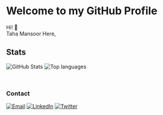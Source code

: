 # Welcome to my GitHub Profile
Hi! :wave: <br/> Taha Mansoor Here,

## Stats
![GitHub Stats](https://github-readme-stats.vercel.app/api?username=tahamansoor&show_icons=true&theme=dark)
![Top languages](https://github-readme-stats.vercel.app/api/top-langs/?username=tahamansoor&hide=handlebars&theme=dark)

<br/>
<h3/>Contact</h3>

[![Email](https://img.shields.io/badge/Email-thacomc@gmail.com-%231DA1F2?style=for-the-badge&logo=mail.ru&logoColor=white)](mailto:thacomc@gmail.com)
[![LinkedIn](https://img.shields.io/badge/LinkedIn-Taha%20Mansoor-%231DA1F2?style=for-the-badge&logo=linkedin&logoColor=white)](https://www.linkedin.com/in/tahamansoor1/)
[![Twitter](https://img.shields.io/badge/Twitter-@tahamansoor16-%231DA1F2?style=for-the-badge&logo=twitter&logoColor=white)](https://twitter.com/tahamansoor16)

<!---
tahamansoor/tahamansoor is a ✨ special ✨ repository because its `README.md` (this file) appears on your GitHub profile.
You can click the Preview link to take a look at your changes.
--->

